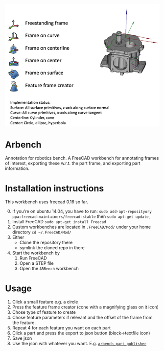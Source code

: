 ![implementation preview](https://raw.githubusercontent.com/mahaarbo/ARBench/master/UI/icons/github_preview.png)
# Arbench
Annotation for robotics bench. A FreeCAD workbench for annotating frames of interest, exporting these w.r.t. the part frame, and exporting part information.

# Installation instructions
This workbench uses freecad 0.16 so far.

0. If you're on ubuntu 14.04, you have to run: `sudo add-apt-reposityory ppa:freecad-maintainers/freecad-stable` then `sudo apt-get update`,
1. Install FreeCAD 
`sudo apt-get install Freecad`
2. Custom workbenches are located in `.FreeCAD/Mod/` under your home directory
`cd ~/.FreeCAD/Mod/`
3. Either
   - Clone the repository there
   - symlink the cloned repo in there
4. Start the workbench by
   1. Run FreeCAD
   2. Open a STEP file
   3. Open the `ARBench` workbench

# Usage

1. Click a small feature e.g. a circle
2. Press the feature frame creator (cone with a magnifying glass on it icon)
3. Chose type of feature to create
4. Chose feature parameters if relevant and the offset of the frame from the feature.
5. Repeat 4 for each feature you want on each part
6. Click a part and press the export to json button (block->textfile icon)
7. Save json
8. Use the json with whatever you want. E.g. [`arbench_part_publisher`](https://github.com/mahaarbo/arbench_part_publisher)
